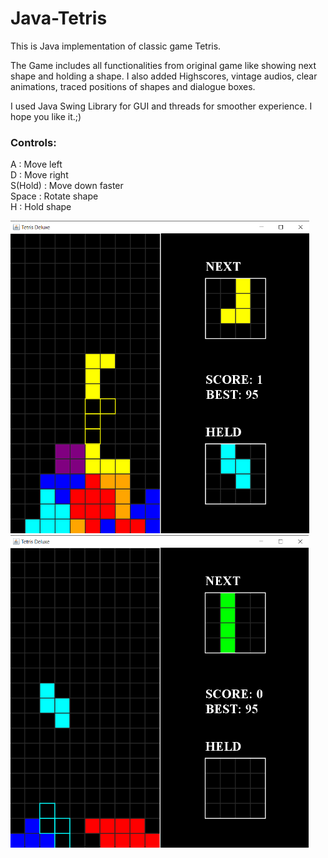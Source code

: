 # Java-Tetris

This is Java implementation of classic game Tetris.

The Game includes all functionalities from original game like showing next shape and holding a shape. I also added Highscores, vintage audios, clear animations, traced positions of shapes and dialogue boxes.

I used Java Swing Library for GUI and threads for smoother experience. I hope you like it.;)

### Controls:<br/>
A : Move left<br/>
D : Move right<br/>
S(Hold) : Move down faster<br/>
Space : Rotate shape<br/>
H : Hold shape<br/>

<img src = "Screenshot.png" height=500>
<img src = "Screenshot1.png" height=500>
